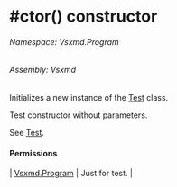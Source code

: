 <a name='M-Vsxmd-Program-Test-#ctor'></a>
# #ctor() constructor

###### Namespace:  Vsxmd.Program

###### Assembly:  Vsxmd

Initializes a new instance of the [Test](/Vsxmd.Program/Test.md/#T-Vsxmd-Program-Test) class.

Test constructor without parameters.

See [Test](/Vsxmd.Program/Constructors.md/#M-Vsxmd-Program-Test-#ctor).

#### Permissions

| [Vsxmd.Program](/Vsxmd/Program.md/#T-Vsxmd-Program) | Just for test. |
